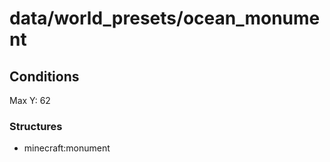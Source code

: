 # data/world_presets/ocean_monument  
  
## Conditions  
Max Y: 62  
  
### Structures  
  * minecraft:monument
  
